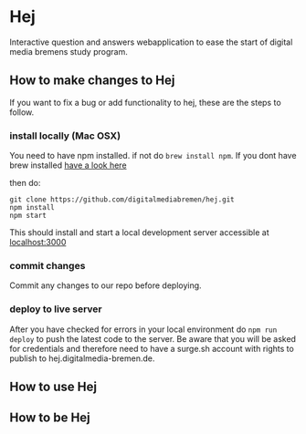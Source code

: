 # Hej
Interactive question and answers webapplication to ease the start of digital media bremens study program.

## How to make changes to Hej

If you want to fix a bug or add functionality to hej, these are the steps to follow.

### install locally (Mac OSX)

You need to have npm installed. if not do `brew install npm`. If you dont have brew installed [have a look here](https://docs.brew.sh/Installation.html)

then do:
```
git clone https://github.com/digitalmediabremen/hej.git
npm install
npm start
```

This should install and start a local development server accessible at [localhost:3000](http://localhost:3000)

### commit changes

Commit any changes to our repo before deploying.

### deploy to live server

After you have checked for errors in your local environment do `npm run deploy` to push the latest code to the server.
Be aware that you will be asked for credentials and therefore need to have a surge.sh account with rights to publish to hej.digitalmedia-bremen.de.

## How to use Hej

## How to be Hej
